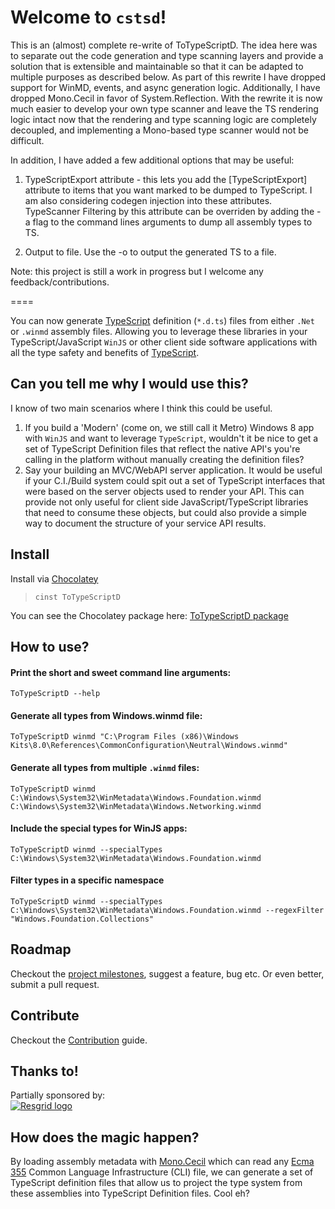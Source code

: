 Welcome to `cstsd`!
====

This is an (almost) complete re-write of ToTypeScriptD. The idea here was to separate
out the code generation and type scanning layers and provide a solution that is 
extensible and maintainable so that it can be adapted to multiple purposes as described 
below. As part of this rewrite I have dropped support for WinMD, events, and async
generation logic. Additionally, I have dropped Mono.Cecil in favor of System.Reflection.
With the rewrite it is now much easier to develop your own type scanner and leave the
TS rendering logic intact now that the rendering and type scanning logic are completely 
decoupled, and implementing a Mono-based type scanner would not be difficult.

In addition, I have added a few additional options that may be useful:

1) TypeScriptExport attribute - this lets you add the [TypeScriptExport] attribute to 
items that you want marked to be dumped to TypeScript. I am also considering codegen injection
into these attributes. TypeScanner Filtering by this attribute can be overriden by adding the -a
flag to the command lines arguments to dump all assembly types to TS.

2) Output to file. Use the -o <filepath> to output the generated TS to a file.


Note: this project is still a work in progress but I welcome any feedback/contributions.

====


You can now generate [TypeScript](http://typescriptlang.org) definition (`*.d.ts`) 
files from either `.Net` or `.winmd` assembly files. Allowing you to leverage these 
libraries in your TypeScript/JavaScript `WinJS` or other client side software 
applications with all the type safety and benefits of [TypeScript](http://typescriptlang.org).

## Can you tell me why I would use this?

I know of two main scenarios where I think this could be useful.

1. If you build a 'Modern' (come on, we still call it Metro) Windows 8 app 
 with `WinJS` and want to leverage `TypeScript`, wouldn't it be nice to get 
 a set of TypeScript Definition files that reflect the native API's you're 
 calling in the platform without manually creating the definition files?
2. Say your building an MVC/WebAPI server application. It would be useful if 
 your C.I./Build system could spit out a set of TypeScript interfaces that 
 were based on the server objects used to render your API. This can provide
 not only useful for client side JavaScript/TypeScript libraries that 
 need to consume these objects, but could also provide a simple way to 
 document the structure of your service API results.

## Install

Install via [Chocolatey](http://chocolatey.org)

> `cinst ToTypeScriptD`

You can see the Chocolatey package here: [ToTypeScriptD package](https://chocolatey.org/packages/ToTypeScriptD)

## How to use?


#### Print the short and sweet command line arguments: 

    ToTypeScriptD --help

#### Generate all types from Windows.winmd file:

    ToTypeScriptD winmd "C:\Program Files (x86)\Windows Kits\8.0\References\CommonConfiguration\Neutral\Windows.winmd"

#### Generate all types from multiple `.winmd` files:

    ToTypeScriptD winmd C:\Windows\System32\WinMetadata\Windows.Foundation.winmd C:\Windows\System32\WinMetadata\Windows.Networking.winmd

#### Include the special types for WinJS apps:

    ToTypeScriptD winmd --specialTypes C:\Windows\System32\WinMetadata\Windows.Foundation.winmd

#### Filter types in a specific namespace

    ToTypeScriptD winmd --specialTypes C:\Windows\System32\WinMetadata\Windows.Foundation.winmd --regexFilter "Windows.Foundation.Collections"

## Roadmap

Checkout the [project milestones](https://github.com/staxmanade/ToTypeScriptD/issues/milestones), suggest a feature, bug etc. Or even better, submit a pull request.

## Contribute

Checkout the [Contribution](CONTRIBUTING.md) guide.

## Thanks to!

Partially sponsored by:  
[![Resgrid logo][2]][1]


## How does the magic happen?

By loading assembly metadata with [Mono.Cecil](http://www.mono-project.com/Cecil) 
which can read any [Ecma 355](http://www.ecma-international.org/publications/standards/Ecma-335.htm) 
Common Language Infrastructure (CLI) file, we can generate a set of TypeScript definition 
files that allow us to project the type system from these assemblies into TypeScript Definition files. Cool eh?



  [1]: http://resgrid.com
  [2]: http://resgrid.com/Images/Resgrid_JustText_small.png (hover text)
